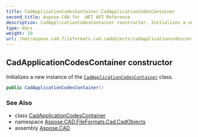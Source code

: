 ```yaml
---
title: CadApplicationCodesContainer.CadApplicationCodesContainer
second_title: Aspose.CAD for .NET API Reference
description: CadApplicationCodesContainer constructor. Initializes a new instance of the CadApplicationCodesContainer class
type: docs
weight: 10
url: /net/aspose.cad.fileformats.cad.cadobjects/cadapplicationcodescontainer/cadapplicationcodescontainer/
---
```

## CadApplicationCodesContainer constructor

Initializes a new instance of the [`CadApplicationCodesContainer`](../) class.

```csharp
public CadApplicationCodesContainer()
```

### See Also

* class [CadApplicationCodesContainer](../)
* namespace [Aspose.CAD.FileFormats.Cad.CadObjects](../../cadapplicationcodescontainer/)
* assembly [Aspose.CAD](../../../)


